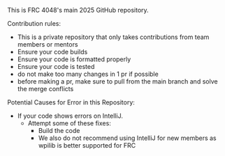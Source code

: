 This is FRC 4048's main 2025 GitHub repository.

Contribution rules:
* This is a private repository that only takes contributions from team members or mentors
* Ensure your code builds
* Ensure your code is formatted properly
* Ensure your code is tested
* do not make too many changes in 1 pr if possible
* before making a pr, make sure to pull from the main branch and solve the merge conflicts

Potential Causes for Error in this Repository:
* If your code shows errors on IntelliJ.
    * Attempt some of these fixes:
        * Build the code
        * We also do not recommend using IntelliJ for new members as wpilib is better supported for FRC






